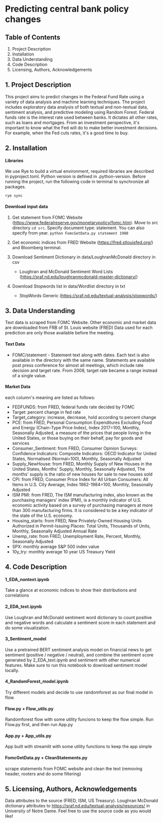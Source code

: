 # Predicting central bank policy changes

## Table of Contents
1. Project Description
2. Installation
3. Data Understanding
4. Code Description
5. Licensing, Authors, Acknowledgements

## 1. Project Description
This project aims to predict changes in the Federal Fund Rate using a variety of data analysis and machine learning techniques. The project includes exploratory data analysis of both textual and non-textual data, sentiment analysis, and predictive modeling using Random Forest.
Federal funds rate is the interest rate used between banks. It dictates all other rates, such as loans and mortgages. From an investment perspective, it's important to know what the Fed will do to make better investment decisions. For example, when the Fed cuts rates, it's a good time to buy.

## 2. Installation
#### Libraries
We use Rye to build a virtual environment, required libraries are described in pyproject.toml. Python version is defined in .python-version. Before running the project, run the following code in terminal to synchronize all packages.
```
rye sync
```
#### Download input data
1. Get statement from FOMC Website (https://www.federalreserve.gov/monetarypolicy/fomc.htm). Move to src directory `cd src`. Specify document type: statement. You can also specify from year.
   `python FomcGetData.py statement 1980`

2. Get economic indices from FRED Website (https://fred.stlouisfed.org/) and Bloomberg terminal.

3. Download Sentiment Dictionary in data/LoughranMcDonald directory in csv
   * Loughran and McDonald Sentiment Word Lists (https://sraf.nd.edu/loughranmcdonald-master-dictionary/) 

4. Download Stopwords list in data/Wordlist directory in txt
   * StopWords Generic (https://sraf.nd.edu/textual-analysis/stopwords/)


## 3. Data Understanding
Text data is scraped from FOMC Website. Other economic and market data are downloaded from FRB of St. Louis website (FRED)
Data used for each prediction are only those available before the meeting.

#### Text Data
* FOMC/statement - Statement text along with dates. Each text is also available in the directory with the same name. Statements are available post press conference for almost all meetings, which include rate decision and target rate. From 2008, target rate became a range instead of a single value.


#### Market Data
each column's meaning are listed as follows:
* FEDFUNDS: from FRED, federal funds rate decided by FOMC
* Target: percent change in fed rate
* Target_category: increase, decrease, hold according to percent change
* PCE: from FRED, Personal Consumption Expenditures Excluding Food and Energy (Chain-Type Price Index), Index 2017=100, Monthly, Seasonally Adjusted, a measure of the prices that people living in the United States, or those buying on their behalf, pay for goods and services
* Consumer_Sentiment: from FRED, Consumer Opinion Surveys: Confidence Indicators: Composite Indicators: OECD Indicator for United States, Normalised (Normal=100), Monthly, Seasonally Adjusted
* Supply_NewHouse: from FRED, Monthly Supply of New Houses in the United States, Months' Supply, Monthly, Seasonally Adjusted, The months' supply is the ratio of new houses for sale to new houses sold
* CPI: from FRED, Consumer Price Index for All Urban Consumers: All Items in U.S. City Average, Index 1982-1984=100, Monthly, Seasonally Adjusted
* ISM PMI: from FRED, The ISM manufacturing index, also known as the purchasing managers' index (PMI), is a monthly indicator of U.S. economic activity based on a survey of purchasing managers at more than 300 manufacturing firms. It is considered to be a key indicator of the state of the U.S. economy.
* Housing_starts: from FRED, New Privately-Owned Housing Units Authorized in Permit-Issuing Places: Total Units, Thousands of Units, Monthly, Seasonally Adjusted Annual Rate
* Unemp_rate: from FRED, Unemployment Rate, Percent, Monthly, Seasonally Adjusted
* SPX: monthly average S&P 500 index value
* 10y_try: monthly average 10 year US Treasury Yield



## 4. Code Description
#### 1_EDA_nontext.ipynb
Take a glance at economic indices to show their distributions and correlations

#### 2_EDA_text.ipynb
Use Loughran and McDonald sentiment word dictionary to count positive and negative words and calculate a sentiment score in each statement and do some visualization.

#### 3_Sentiment_model
Use a pretrained BERT sentiment analysis model on financial news to get sentiment (positive / negative / neutral), and combine the sentiment score generated by 2_EDA_text.ipynb and sentiment with other numerical features. Make sure to run this notebook to download sentiment model locally.

#### 4_RandomForest_model.ipynb
Try different models and decide to use randomforest as our final model in flow.

#### Flow.py + Flow_utils.py
Randomforest flow with some utility funcions to keep the flow simple. Run Flow.py first, and then run App.py

#### App.py + App_utils.py
App built with streamlit with some utility functions to keep the app simple

#### FomcGetData.py + CleanStatements.py
scrape statements from FOMC website and clean the text (removing header, rooters and do some filtering)


## 5. Licensing, Authors, Acknowledgements
Data attributes to the source (FRED, ISM, US Treasury). Loughran McDonald dictionary attributes to https://sraf.nd.edu/textual-analysis/resources/ in University of Notre Dame.
Feel free to use the source code as you would like!
